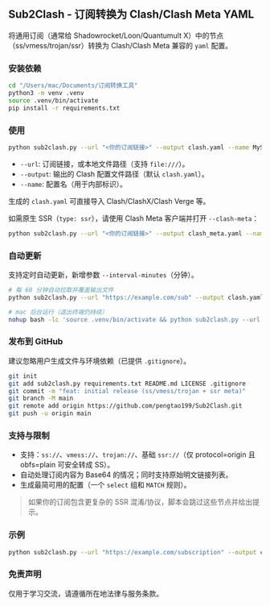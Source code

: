 ## Sub2Clash - 订阅转换为 Clash/Clash Meta YAML

将通用订阅（通常给 Shadowrocket/Loon/Quantumult X）中的节点（ss/vmess/trojan/ssr）转换为 Clash/Clash Meta 兼容的 `yaml` 配置。

### 安装依赖

```bash
cd "/Users/mac/Documents/订阅转换工具"
python3 -m venv .venv
source .venv/bin/activate
pip install -r requirements.txt
```

### 使用

```bash
python sub2clash.py --url "<你的订阅链接>" --output clash.yaml --name MySub
```

- `--url`: 订阅链接，或本地文件路径（支持 `file:///`）。
- `--output`: 输出的 Clash 配置文件路径（默认 `clash.yaml`）。
- `--name`: 配置名（用于内部标识）。

生成的 `clash.yaml` 可直接导入 Clash/ClashX/Clash Verge 等。

如需原生 SSR（`type: ssr`），请使用 Clash Meta 客户端并打开 `--clash-meta`：

```bash
python sub2clash.py --url "<你的订阅链接>" --output clash_meta.yaml --name MySub --clash-meta
```

### 自动更新

支持定时自动更新，新增参数 `--interval-minutes`（分钟）。

```bash
# 每 60 分钟自动拉取并覆盖输出文件
python sub2clash.py --url "https://example.com/sub" --output clash.yaml --name MySub --interval-minutes 60

# mac 后台运行（退出终端仍持续）
nohup bash -lc 'source .venv/bin/activate && python sub2clash.py --url "https://example.com/sub" --output clash.yaml --name MySub --interval-minutes 60' >/tmp/sub2clash.log 2>&1 &
```

### 发布到 GitHub

建议忽略用户生成文件与环境依赖（已提供 `.gitignore`）。

```bash
git init
git add sub2clash.py requirements.txt README.md LICENSE .gitignore
git commit -m "feat: initial release (ss/vmess/trojan + ssr meta)"
git branch -M main
git remote add origin https://github.com/pengtao199/Sub2Clash.git
git push -u origin main
```

### 支持与限制

- 支持：`ss://`、`vmess://`、`trojan://`、基础 `ssr://`（仅 protocol=origin 且 obfs=plain 可安全转成 SS）。
- 自动处理订阅内容为 Base64 的情况；同时支持原始明文链接列表。
- 生成最简可用的配置（一个 `select` 组和 `MATCH` 规则）。

> 如果你的订阅包含更复杂的 SSR 混淆/协议，脚本会跳过这些节点并给出提示。

### 示例

```bash
python sub2clash.py --url "https://example.com/subscription" --output clash.yaml --name MyISP
```

### 免责声明

仅用于学习交流，请遵循所在地法律与服务条款。


